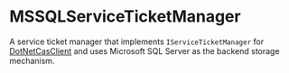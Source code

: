 # MSSQLServiceTicketManager
A service ticket manager that implements `IServiceTicketManager` for [DotNetCasClient](https://github.com/apereo/dotnet-cas-client) and uses Microsoft SQL Server as the backend storage mechanism.
